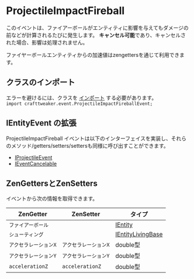 # ProjectileImpactFireball

このイベントは、ファイアーボールがエンティティに影響を与えてもダメージの前などが計算されるたびに発生します。 **キャンセル可能**であり、キャンセルされた場合、影響は処理されません。

ファイヤーボールエンティティからの加速値はzengettersを通じて利用できます。

## クラスのインポート
エラーを避けるには、クラスを [インポート](/AdvancedFunctions/Import/) する必要があります。  
`import crafttweaker.event.ProjectileImpactFireballEvent;`

## IEntityEvent の拡張
ProjectileImpactFireball イベントは以下のインターフェイスを実装し、それらのメソッド/getters/setters/settersも同様に呼び出すことができます。

- [IProjectileEvent](/Vanilla/Events/Events/IProjectileEvent/)
- [IEventCancelable](/Vanilla/Events/Events/IEventCancelable/)

## ZenGettersとZenSetters

イベントから次の情報を取得できます。

| ZenGetter       | ZenSetter       | タイプ                                                       |
| --------------- | --------------- | --------------------------------------------------------- |
| `ファイアーボール`      |                 | [IEntity](/Vanilla/Entities/IEntity/)                     |
| `シューティング`       |                 | [IEntityLivingBase](/Vanilla/Entities/IEntityLivingBase/) |
| `アクセラレーションX`    | `アクセラレーションX`    | double型                                                   |
| `アクセラレーションY`    | `アクセラレーションY`    | double型                                                   |
| `accelerationZ` | `accelerationZ` | double型                                                   |
